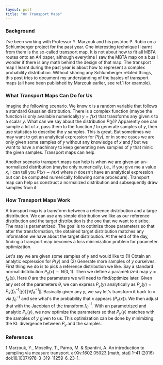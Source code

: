 ```yaml
---
layout: post
title: "On Transport Maps"
---
```


### Background
I've been working with Professor Y. Marzouk and his postdoc P. Rubio on a Schlumberger project for the past year. One interesting technique I learnt from them is the so-called transport map. 
It is not about how to fit all MBTA routes onto an A4 paper, although everytime I saw the MBTA map on a bus I wonder if there is any math behind the design of that map. The transport map I learnt during the past year is about how to represent a complex probability distribution. Without sharing any Schlumberger related things, this post tries to document my understanding of the basics of transport maps (all have been published by Marzouk earlier, see ref.1 for example).

<!--more-->
### What Transport Maps Can Do for Us
Imagine the following scenario. We know $x$ is a random variable that follows a standard Gaussian distribution. There is a complex function (maybe the function is only available numerically) $y=f(x)$ that transforms any given $x$ to a scalar $y$. What can we say about the distribution $P(y)$? Apparently one can sample a lot of $x$, pass them to the function $f$ to generate samples of $y$, then use statistics to describe the $y$ samples. This is great. But sometimes we may want to get an analytical expression for $P(y)$, or in some cases we are only given some samples of $y$ without any knowledge of $x$ and $f$ but we want to have a machinary to keep generating new samples of $y$ that minic the given samples. Transport maps can help.

Another scenario transport maps can help is when we are given an un-normalized distribution (maybe only numerically, i.e., if you give me a value $x$, I can tell you $P(x) \sim h(x)$ where $h$ doesn't have an analytical expression but can be computed numerically following some procedure). Transport map can help us construct a normalized distribution and subsequently draw samples from it.

### How Transport Maps Work
A transport map is a transform between a reference distribution and a targe distribution. We can use any simple distribution we like as our reference distribution and the target distribution is the one that we want to disribe. The map is parametrized. The goal is to optimize those parameters so that after the transformation, the obtained target distribution matches any information we have about the target distribution. At the end of the day, finding a transport map becomes a loss minimization problem for parameter optimization.

Let's say we are given some samples of $y$ and would like to (1) Obtain an analytic expression for $P(y)$ and (2) Generate more samples of $y$ ourselves. First thing we do is to pick a reference distribution we like. Say a standard normal distribution $P_x(x) \sim N(0,1)$. Then we define a parametrized map $y=f_\theta(x)$. Here $\theta$ are the parameters we will need to find/optimize later. Given any set of the parameters $\theta$, we can express $P_y(y)$ analytically as $P_y(y) = P_x(f_\theta^{-1}(y)) \| \nabla f_\theta^{-1} \|$. Basically given any $y$, we say let's transform it back to $x$ via $f_\theta^{-1}$ and see what's the probability that $x$ appears ($P_x(x)$). We then adjust that with the Jacobian of the transform $f_\theta^{-1}$. With an parametrized and analytic $P_y(y)$, we now optimize the parameters so that $P_y(y)$ matches with the samples of $y$ given to us. This optimization can be done by minimizing the KL divergence between $P_y$ and the samples. 

### References
1.Marzouk, Y., Moselhy, T., Parno, M. & Spantini, A. An introduction to sampling via measure transport. arXiv:1602.05023 [math, stat] 1–41 (2016) doi:10.1007/978-3-319-11259-6_23-1.